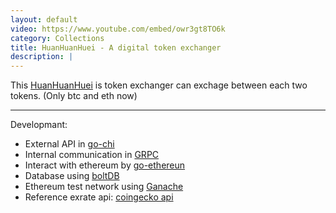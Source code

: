 ```yaml
---
layout: default
video: https://www.youtube.com/embed/owr3gt8TO6k
category: Collections
title: HuanHuanHuei - A digital token exchanger
description: |
---
```

This [HuanHuanHuei](https://github.com/M1stI4orK7U8y/HuanHuanHuei) is token exchanger can exchage between each two tokens. (Only btc and eth now)

--------------------------------------------------------------------
Developmant:
* External API in [go-chi](https://github.com/go-chi/chi)  
* Internal communication in [GRPC](https://github.com/protocolbuffers/protobuf)  
* Interact with ethereum by [go-ethereun](https://github.com/ethereum/go-ethereum)  
* Database using [boltDB](https://github.com/boltdb/bolt)  
* Ethereum test network using [Ganache](https://truffleframework.com/ganache)
* Reference exrate api: [coingecko api](https://www.coingecko.com/en/api)
